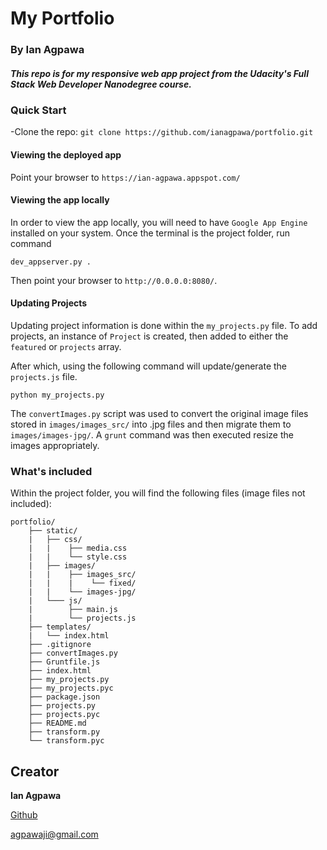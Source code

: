 # My Portfolio
### By Ian Agpawa
##### This repo is for my responsive web app project from the Udacity's Full Stack Web Developer Nanodegree course.    


### Quick Start
-Clone the repo: `git clone https://github.com/ianagpawa/portfolio.git`

#### Viewing the deployed app
Point your browser to `https://ian-agpawa.appspot.com/`

#### Viewing the app locally
In order to view the app locally, you will need to have `Google App Engine` installed on your system.  Once the terminal is the project folder, run command
```
dev_appserver.py .
```
Then point your browser to `http://0.0.0.0:8080/`.

#### Updating Projects
Updating project information is done within the `my_projects.py` file.  To add projects, an instance of `Project` is created, then added to either the `featured` or `projects` array.

After which, using the following command will update/generate the `projects.js` file.
```
python my_projects.py
```

The `convertImages.py` script was used to convert the original image files stored in `images/images_src/` into .jpg files and then migrate them to `images/images-jpg/`.  A `grunt` command was then executed resize the images appropriately.  

### What's included
Within the project folder, you will find the following files (image files not included):

```
portfolio/
    ├── static/
    |   ├── css/
    |   |    ├── media.css
    |   |    └── style.css
    |   ├── images/
    |   |    ├── images_src/
    |   |    |    └── fixed/
    |   |    └── images-jpg/
    |   └─── js/
    |        ├── main.js
    |        └── projects.js
    ├── templates/
    |   └── index.html
    ├── .gitignore
    ├── convertImages.py
    ├── Gruntfile.js
    ├── index.html
    ├── my_projects.py
    ├── my_projects.pyc
    ├── package.json
    ├── projects.py
    ├── projects.pyc
    ├── README.md
    ├── transform.py
    └── transform.pyc
```

## Creator

**Ian Agpawa**


[Github](https://github.com/ianagpawa)

 agpawaji@gmail.com
